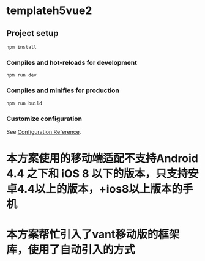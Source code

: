 # templateh5vue2

## Project setup
```
npm install
```

### Compiles and hot-reloads for development
```
npm run dev
```

### Compiles and minifies for production
```
npm run build
```

### Customize configuration
See [Configuration Reference](https://cli.vuejs.org/config/).

# 本方案使用的移动端适配不支持Android 4.4 之下和 iOS 8 以下的版本，只支持安卓4.4以上的版本，+ios8以上版本的手机
# 本方案帮忙引入了vant移动版的框架库，使用了自动引入的方式
